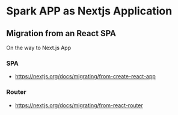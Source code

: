 # Spark APP as Nextjs Application

## Migration from an React SPA

On the way to Next.js App

### SPA

- https://nextjs.org/docs/migrating/from-create-react-app

### Router

- https://nextjs.org/docs/migrating/from-react-router

